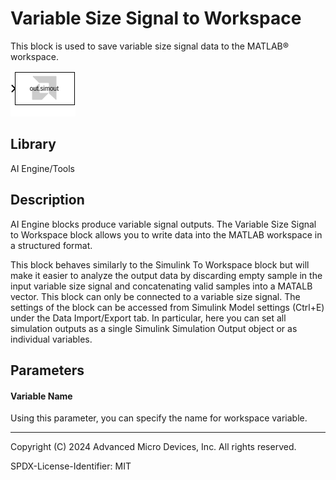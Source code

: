# Variable Size Signal to Workspace

This block is used to save variable size signal data to the MATLAB® workspace.

  
![](./Images/block.png)  

## Library

AI Engine/Tools

## Description

AI Engine blocks produce variable signal outputs. The Variable Size
Signal to Workspace block allows you to write data into the MATLAB
workspace in a structured format.

<div class="noteBox">
This block behaves similarly to the Simulink To Workspace block but
will make it easier to analyze the output data by discarding empty
sample in the input variable size signal and concatenating valid samples
into a MATALB vector. This block can only be connected to a variable
size signal. The settings of the block can be accessed from Simulink
Model settings (Ctrl+E) under the Data Import/Export tab. In particular,
here you can set all simulation outputs as a single Simulink Simulation
Output object or as individual variables.
</div>

## Parameters

#### Variable Name  
Using this parameter, you can specify the name for workspace variable.



--------------
Copyright (C) 2024 Advanced Micro Devices, Inc.
All rights reserved.

SPDX-License-Identifier: MIT
